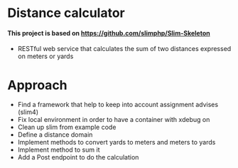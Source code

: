 # Distance calculator
#### This project is based on https://github.com/slimphp/Slim-Skeleton
- RESTful web service that calculates the sum of two distances expressed on meters or yards 

# Approach
- Find a framework that help to keep into account assignment advises (slim4)
- Fix local environment in order to have a container with xdebug on   
- Clean up slim from example code
- Define a distance domain 
- Implement methods to convert yards to meters and meters to yards 
- Implement method to sum it
- Add a Post endpoint to do the calculation